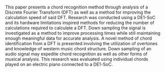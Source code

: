 This paper presents a chord recognition method  through analysis of a Discrete Fourier Transform (DFT) as well as  a method for improving the calculation speed of said DFT.  Research was conducted using a DE1-SoC and its hardware  limitations inspired methods for reducing the number of  calculations required to calculate a DFT. Down sampling the  signal is investigated as a method to improve processing times  while still maintaining enough meaningful data for accurate  analysis. A novel method of chord identification from a DFT is  presented involving the utilization of overtones and knowledge of western music chord structure. Down sampling of an audio signal  may expedite chord recognition as well as other forms of musical  analysis. This research was evaluated using individual chords  played on an electric piano connected to a DE1-SoC.
